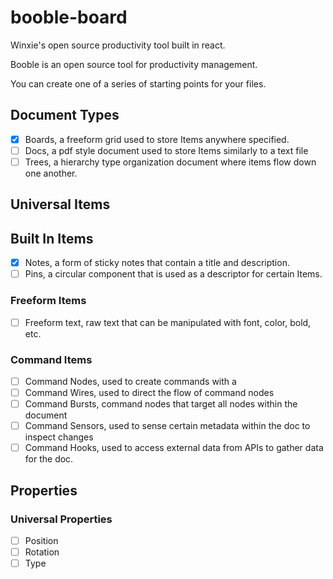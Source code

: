 # booble-board
Winxie's open source productivity tool built in react.

Booble is an open source tool for productivity management.

You can create one of a series of starting points for your files.

## Document Types
- [x] Boards, a freeform grid used to store Items anywhere specified.
- [ ] Docs, a pdf style document used to store Items similarly to a text file
- [ ] Trees, a hierarchy type organization document where items flow down one another.

## Universal Items

## Built In Items
- [X] Notes, a form of sticky notes that contain a title and description.
- [ ] Pins, a circular component that is used as a descriptor for certain Items.

### Freeform Items
- [ ] Freeform text, raw text that can be manipulated with font, color, bold, etc.

### Command Items
- [ ] Command Nodes, used to create commands with a 
- [ ] Command Wires, used to direct the flow of command nodes
- [ ] Command Bursts, command nodes that target all nodes within the document
- [ ] Command Sensors, used to sense certain metadata within the doc to inspect changes
- [ ] Command Hooks, used to access external data from APIs to gather data for the doc.

## Properties

### Universal Properties
- [ ] Position
- [ ] Rotation
- [ ] Type
